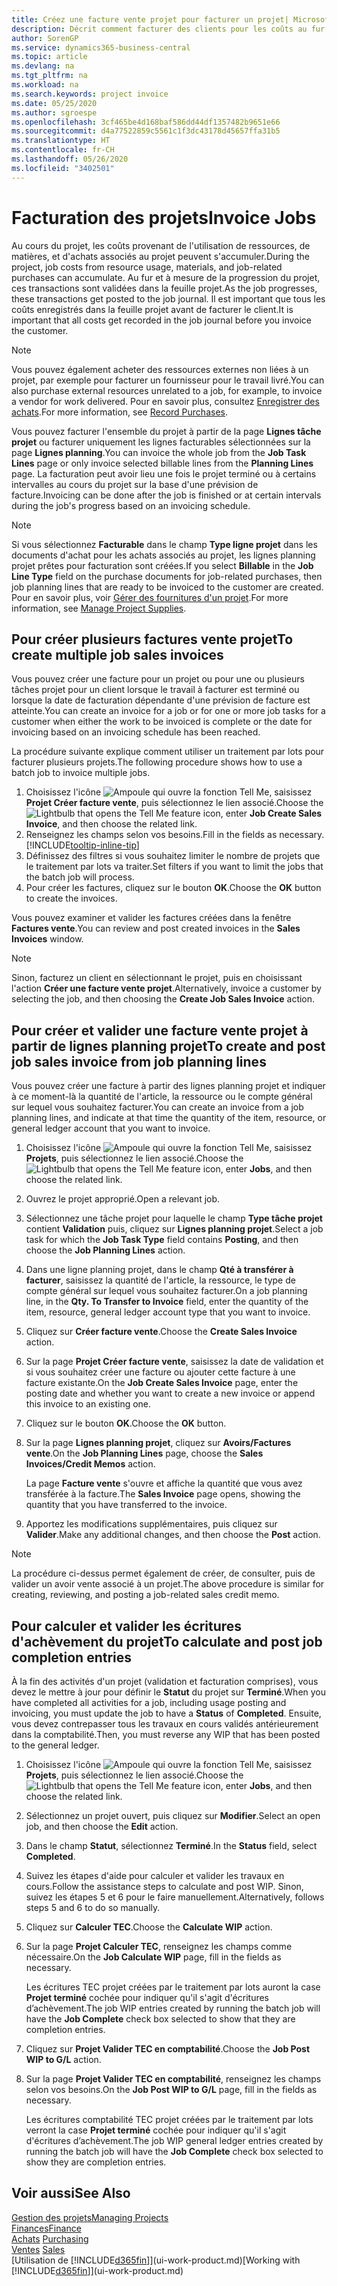 ```yaml
---
title: Créez une facture vente projet pour facturer un projet| Microsoft Docs
description: Décrit comment facturer des clients pour les coûts au fur et à mesure de l'avancée du projet.
author: SorenGP
ms.service: dynamics365-business-central
ms.topic: article
ms.devlang: na
ms.tgt_pltfrm: na
ms.workload: na
ms.search.keywords: project invoice
ms.date: 05/25/2020
ms.author: sgroespe
ms.openlocfilehash: 3cf465be4d168baf586dd44df1357482b9651e66
ms.sourcegitcommit: d4a77522859c5561c1f3dc43178d45657ffa31b5
ms.translationtype: HT
ms.contentlocale: fr-CH
ms.lasthandoff: 05/26/2020
ms.locfileid: "3402501"
---
```

# <a name="invoice-jobs"></a><span data-ttu-id="f17bd-103">Facturation des projets</span><span class="sxs-lookup"><span data-stu-id="f17bd-103">Invoice Jobs</span></span>
<span data-ttu-id="f17bd-104">Au cours du projet, les coûts provenant de l'utilisation de ressources, de matières, et d'achats associés au projet peuvent s'accumuler.</span><span class="sxs-lookup"><span data-stu-id="f17bd-104">During the project, job costs from resource usage, materials, and job-related purchases can accumulate.</span></span> <span data-ttu-id="f17bd-105">Au fur et à mesure de la progression du projet, ces transactions sont validées dans la feuille projet.</span><span class="sxs-lookup"><span data-stu-id="f17bd-105">As the job progresses, these transactions get posted to the job journal.</span></span> <span data-ttu-id="f17bd-106">Il est important que tous les coûts enregistrés dans la feuille projet avant de facturer le client.</span><span class="sxs-lookup"><span data-stu-id="f17bd-106">It is important that all costs get recorded in the job journal before you invoice the customer.</span></span>

> [!NOTE]
> <span data-ttu-id="f17bd-107">Vous pouvez également acheter des ressources externes non liées à un projet, par exemple pour facturer un fournisseur pour le travail livré.</span><span class="sxs-lookup"><span data-stu-id="f17bd-107">You can also purchase external resources unrelated to a job, for example, to invoice a vendor for work delivered.</span></span> <span data-ttu-id="f17bd-108">Pour en savoir plus, consultez [Enregistrer des achats](purchasing-how-record-purchases.md).</span><span class="sxs-lookup"><span data-stu-id="f17bd-108">For more information, see [Record Purchases](purchasing-how-record-purchases.md).</span></span>

<span data-ttu-id="f17bd-109">Vous pouvez facturer l'ensemble du projet à partir de la page **Lignes tâche projet** ou facturer uniquement les lignes facturables sélectionnées sur la page **Lignes planning**.</span><span class="sxs-lookup"><span data-stu-id="f17bd-109">You can invoice the whole job from the **Job Task Lines** page or only invoice selected billable lines from the **Planning Lines** page.</span></span> <span data-ttu-id="f17bd-110">La facturation peut avoir lieu une fois le projet terminé ou à certains intervalles au cours du projet sur la base d'une prévision de facture.</span><span class="sxs-lookup"><span data-stu-id="f17bd-110">Invoicing can be done after the job is finished or at certain intervals during the job's progress based on an invoicing schedule.</span></span>

> [!NOTE]  
> <span data-ttu-id="f17bd-111">Si vous sélectionnez **Facturable** dans le champ **Type ligne projet** dans les documents d'achat pour les achats associés au projet, les lignes planning projet prêtes pour facturation sont créées.</span><span class="sxs-lookup"><span data-stu-id="f17bd-111">If you select **Billable** in the **Job Line Type** field on the purchase documents for job-related purchases, then job planning lines that are ready to be invoiced to the customer are created.</span></span> <span data-ttu-id="f17bd-112">Pour en savoir plus, voir [Gérer des fournitures d'un projet](projects-how-manage-project-supplies.md).</span><span class="sxs-lookup"><span data-stu-id="f17bd-112">For more information, see [Manage Project Supplies](projects-how-manage-project-supplies.md).</span></span>

## <a name="to-create-multiple-job-sales-invoices"></a><span data-ttu-id="f17bd-113">Pour créer plusieurs factures vente projet</span><span class="sxs-lookup"><span data-stu-id="f17bd-113">To create multiple job sales invoices</span></span>
<span data-ttu-id="f17bd-114">Vous pouvez créer une facture pour un projet ou pour une ou plusieurs tâches projet pour un client lorsque le travail à facturer est terminé ou lorsque la date de facturation dépendante d'une prévision de facture est atteinte.</span><span class="sxs-lookup"><span data-stu-id="f17bd-114">You can create an invoice for a job or for one or more job tasks for a customer when either the work to be invoiced is complete or the date for invoicing based on an invoicing schedule has been reached.</span></span>

<span data-ttu-id="f17bd-115">La procédure suivante explique comment utiliser un traitement par lots pour facturer plusieurs projets.</span><span class="sxs-lookup"><span data-stu-id="f17bd-115">The following procedure shows how to use a batch job to invoice multiple jobs.</span></span>  

1. <span data-ttu-id="f17bd-116">Choisissez l'icône ![Ampoule qui ouvre la fonction Tell Me](media/ui-search/search_small.png "Dites-moi ce que vous voulez faire"), saisissez **Projet Créer facture vente**, puis sélectionnez le lien associé.</span><span class="sxs-lookup"><span data-stu-id="f17bd-116">Choose the ![Lightbulb that opens the Tell Me feature](media/ui-search/search_small.png "Tell me what you want to do") icon, enter **Job Create Sales Invoice**, and then choose the related link.</span></span>  
2. <span data-ttu-id="f17bd-117">Renseignez les champs selon vos besoins.</span><span class="sxs-lookup"><span data-stu-id="f17bd-117">Fill in the fields as necessary.</span></span> [!INCLUDE[tooltip-inline-tip](includes/tooltip-inline-tip_md.md)]
3. <span data-ttu-id="f17bd-118">Définissez des filtres si vous souhaitez limiter le nombre de projets que le traitement par lots va traiter.</span><span class="sxs-lookup"><span data-stu-id="f17bd-118">Set filters if you want to limit the jobs that the batch job will process.</span></span>
4. <span data-ttu-id="f17bd-119">Pour créer les factures, cliquez sur le bouton **OK**.</span><span class="sxs-lookup"><span data-stu-id="f17bd-119">Choose the **OK** button to create the invoices.</span></span>  

<span data-ttu-id="f17bd-120">Vous pouvez examiner et valider les factures créées dans la fenêtre **Factures vente**.</span><span class="sxs-lookup"><span data-stu-id="f17bd-120">You can review and post created invoices in the **Sales Invoices** window.</span></span>

> [!NOTE]
> <span data-ttu-id="f17bd-121">Sinon, facturez un client en sélectionnant le projet, puis en choisissant l'action **Créer une facture vente projet**.</span><span class="sxs-lookup"><span data-stu-id="f17bd-121">Alternatively, invoice a customer by selecting the job, and then choosing the **Create Job Sales Invoice** action.</span></span> 

## <a name="to-create-and-post-job-sales-invoice-from-job-planning-lines"></a><span data-ttu-id="f17bd-122">Pour créer et valider une facture vente projet à partir de lignes planning projet</span><span class="sxs-lookup"><span data-stu-id="f17bd-122">To create and post job sales invoice from job planning lines</span></span>
<span data-ttu-id="f17bd-123">Vous pouvez créer une facture à partir des lignes planning projet et indiquer à ce moment-là la quantité de l'article, la ressource ou le compte général sur lequel vous souhaitez facturer.</span><span class="sxs-lookup"><span data-stu-id="f17bd-123">You can create an invoice from a job planning lines, and indicate at that time the quantity of the item, resource, or general ledger account that you want to invoice.</span></span>

1. <span data-ttu-id="f17bd-124">Choisissez l'icône ![Ampoule qui ouvre la fonction Tell Me](media/ui-search/search_small.png "Dites-moi ce que vous voulez faire"), saisissez **Projets**, puis sélectionnez le lien associé.</span><span class="sxs-lookup"><span data-stu-id="f17bd-124">Choose the ![Lightbulb that opens the Tell Me feature](media/ui-search/search_small.png "Tell me what you want to do") icon, enter **Jobs**, and then choose the related link.</span></span>
2. <span data-ttu-id="f17bd-125">Ouvrez le projet approprié.</span><span class="sxs-lookup"><span data-stu-id="f17bd-125">Open a relevant job.</span></span>
3. <span data-ttu-id="f17bd-126">Sélectionnez une tâche projet pour laquelle le champ **Type tâche projet** contient **Validation** puis, cliquez sur **Lignes planning projet**.</span><span class="sxs-lookup"><span data-stu-id="f17bd-126">Select a job task for which the **Job Task Type** field contains **Posting**, and then choose the **Job Planning Lines** action.</span></span>  
4. <span data-ttu-id="f17bd-127">Dans une ligne planning projet, dans le champ **Qté à transférer à facturer**, saisissez la quantité de l'article, la ressource, le type de compte général sur lequel vous souhaitez facturer.</span><span class="sxs-lookup"><span data-stu-id="f17bd-127">On a job planning line, in the **Qty. To Transfer to Invoice** field, enter the quantity of the item, resource, general ledger account type that you want to invoice.</span></span>  
5. <span data-ttu-id="f17bd-128">Cliquez sur **Créer facture vente**.</span><span class="sxs-lookup"><span data-stu-id="f17bd-128">Choose the **Create Sales Invoice** action.</span></span>
6. <span data-ttu-id="f17bd-129">Sur la page **Projet Créer facture vente**, saisissez la date de validation et si vous souhaitez créer une facture ou ajouter cette facture à une facture existante.</span><span class="sxs-lookup"><span data-stu-id="f17bd-129">On the **Job Create Sales Invoice** page, enter the posting date and whether you want to create a new invoice or append this invoice to an existing one.</span></span>
7. <span data-ttu-id="f17bd-130">Cliquez sur le bouton **OK**.</span><span class="sxs-lookup"><span data-stu-id="f17bd-130">Choose the **OK** button.</span></span>  
8. <span data-ttu-id="f17bd-131">Sur la page **Lignes planning projet**, cliquez sur **Avoirs/Factures vente**.</span><span class="sxs-lookup"><span data-stu-id="f17bd-131">On the **Job Planning Lines** page, choose the **Sales Invoices/Credit Memos** action.</span></span>

    <span data-ttu-id="f17bd-132">La page **Facture vente** s'ouvre et affiche la quantité que vous avez transférée à la facture.</span><span class="sxs-lookup"><span data-stu-id="f17bd-132">The **Sales Invoice** page opens, showing the quantity that you have transferred to the invoice.</span></span>
9. <span data-ttu-id="f17bd-133">Apportez les modifications supplémentaires, puis cliquez sur **Valider**.</span><span class="sxs-lookup"><span data-stu-id="f17bd-133">Make any additional changes, and then choose the **Post** action.</span></span>

> [!NOTE]  
>   <span data-ttu-id="f17bd-134">La procédure ci-dessus permet également de créer, de consulter, puis de valider un avoir vente associé à un projet.</span><span class="sxs-lookup"><span data-stu-id="f17bd-134">The above procedure is similar for creating, reviewing, and posting a job-related sales credit memo.</span></span>

## <a name="to-calculate-and-post-job-completion-entries"></a><span data-ttu-id="f17bd-135">Pour calculer et valider les écritures d'achèvement du projet</span><span class="sxs-lookup"><span data-stu-id="f17bd-135">To calculate and post job completion entries</span></span>
<span data-ttu-id="f17bd-136">À la fin des activités d'un projet (validation et facturation comprises), vous devez le mettre à jour pour définir le **Statut** du projet sur **Terminé**.</span><span class="sxs-lookup"><span data-stu-id="f17bd-136">When you have completed all activities for a job, including usage posting and invoicing, you must update the job to have a **Status** of **Completed**.</span></span> <span data-ttu-id="f17bd-137">Ensuite, vous devez contrepasser tous les travaux en cours validés antérieurement dans la comptabilité.</span><span class="sxs-lookup"><span data-stu-id="f17bd-137">Then, you must reverse any WIP that has been posted to the general ledger.</span></span>

1. <span data-ttu-id="f17bd-138">Choisissez l'icône ![Ampoule qui ouvre la fonction Tell Me](media/ui-search/search_small.png "Dites-moi ce que vous voulez faire"), saisissez **Projets**, puis sélectionnez le lien associé.</span><span class="sxs-lookup"><span data-stu-id="f17bd-138">Choose the ![Lightbulb that opens the Tell Me feature](media/ui-search/search_small.png "Tell me what you want to do") icon, enter **Jobs**, and then choose the related link.</span></span>  
2. <span data-ttu-id="f17bd-139">Sélectionnez un projet ouvert, puis cliquez sur **Modifier**.</span><span class="sxs-lookup"><span data-stu-id="f17bd-139">Select an open job, and then choose the **Edit** action.</span></span>
3. <span data-ttu-id="f17bd-140">Dans le champ **Statut**, sélectionnez **Terminé**.</span><span class="sxs-lookup"><span data-stu-id="f17bd-140">In the **Status** field, select **Completed**.</span></span>
4. <span data-ttu-id="f17bd-141">Suivez les étapes d'aide pour calculer et valider les travaux en cours.</span><span class="sxs-lookup"><span data-stu-id="f17bd-141">Follow the assistance steps to calculate and post WIP.</span></span> <span data-ttu-id="f17bd-142">Sinon, suivez les étapes 5 et 6 pour le faire manuellement.</span><span class="sxs-lookup"><span data-stu-id="f17bd-142">Alternatively, follows steps 5 and 6 to do so manually.</span></span>  
5. <span data-ttu-id="f17bd-143">Cliquez sur **Calculer TEC**.</span><span class="sxs-lookup"><span data-stu-id="f17bd-143">Choose the **Calculate WIP** action.</span></span>
6. <span data-ttu-id="f17bd-144">Sur la page **Projet Calculer TEC**, renseignez les champs comme nécessaire.</span><span class="sxs-lookup"><span data-stu-id="f17bd-144">On the **Job Calculate WIP** page, fill in the fields as necessary.</span></span>  

     <span data-ttu-id="f17bd-145">Les écritures TEC projet créées par le traitement par lots auront la case **Projet terminé** cochée pour indiquer qu'il s'agit d'écritures d’achèvement.</span><span class="sxs-lookup"><span data-stu-id="f17bd-145">The job WIP entries created by running the batch job will have the **Job Complete** check box selected to show that they are completion entries.</span></span>  
7. <span data-ttu-id="f17bd-146">Cliquez sur **Projet Valider TEC en comptabilité**.</span><span class="sxs-lookup"><span data-stu-id="f17bd-146">Choose the **Job Post WIP to G/L** action.</span></span>
8. <span data-ttu-id="f17bd-147">Sur la page **Projet Valider TEC en comptabilité**, renseignez les champs selon vos besoins.</span><span class="sxs-lookup"><span data-stu-id="f17bd-147">On the **Job Post WIP to G/L** page, fill in the fields as necessary.</span></span>  

     <span data-ttu-id="f17bd-148">Les écritures comptabilité TEC projet créées par le traitement par lots verront la case **Projet terminé** cochée pour indiquer qu'il s'agit d'écritures d’achèvement.</span><span class="sxs-lookup"><span data-stu-id="f17bd-148">The job WIP general ledger entries created by running the batch job will have the **Job Complete** check box selected to show they are completion entries.</span></span>

## <a name="see-also"></a><span data-ttu-id="f17bd-149">Voir aussi</span><span class="sxs-lookup"><span data-stu-id="f17bd-149">See Also</span></span>
[<span data-ttu-id="f17bd-150">Gestion des projets</span><span class="sxs-lookup"><span data-stu-id="f17bd-150">Managing Projects</span></span>](projects-manage-projects.md)  
[<span data-ttu-id="f17bd-151">Finances</span><span class="sxs-lookup"><span data-stu-id="f17bd-151">Finance</span></span>](finance.md)  
<span data-ttu-id="f17bd-152">[Achats](purchasing-manage-purchasing.md)       </span><span class="sxs-lookup"><span data-stu-id="f17bd-152">[Purchasing](purchasing-manage-purchasing.md)       </span></span>  
<span data-ttu-id="f17bd-153">[Ventes](sales-manage-sales.md)    </span><span class="sxs-lookup"><span data-stu-id="f17bd-153">[Sales](sales-manage-sales.md)    </span></span>  
<span data-ttu-id="f17bd-154">[Utilisation de [!INCLUDE[d365fin](includes/d365fin_md.md)]](ui-work-product.md)</span><span class="sxs-lookup"><span data-stu-id="f17bd-154">[Working with [!INCLUDE[d365fin](includes/d365fin_md.md)]](ui-work-product.md)</span></span>  
